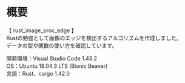 # 概要
【 rust_image_proc_edge 】  
Rustの勉強として画像のエッジを検出するアルゴリズムを作成しました。   
データの型や関数の使い方を確認しています。   

開発環境：Visual Studio Code 1.43.2  
OS：Ubuntu 18.04.3 LTS (Bionic Beaver)  
言語：Rust、cargo 1.42.0  
